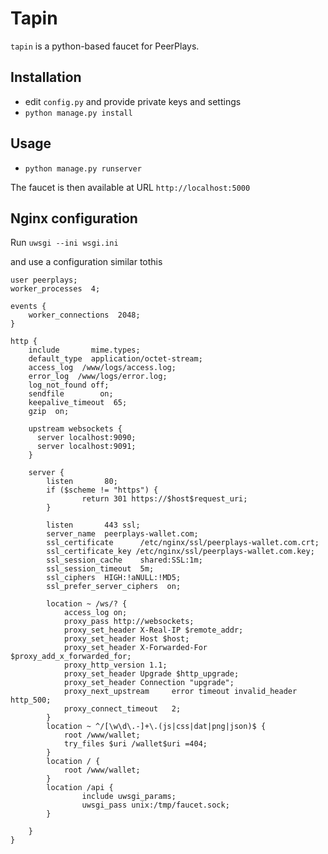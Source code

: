 # Tapin

`tapin` is a python-based faucet for PeerPlays.

## Installation

* edit `config.py` and provide private keys and settings
* `python manage.py install`

## Usage

* `python manage.py runserver`

The faucet is then available at URL `http://localhost:5000`

## Nginx configuration

Run `uwsgi --ini wsgi.ini`

and use a configuration similar tothis

```
user peerplays;
worker_processes  4;

events {
    worker_connections  2048;
}

http {
    include       mime.types;
    default_type  application/octet-stream;
    access_log  /www/logs/access.log;
    error_log  /www/logs/error.log;
    log_not_found off;
    sendfile        on;
    keepalive_timeout  65;
    gzip  on;

    upstream websockets {
      server localhost:9090;
      server localhost:9091;
    }

    server {
        listen       80;
        if ($scheme != "https") {
                return 301 https://$host$request_uri;
        }

        listen       443 ssl;
        server_name  peerplays-wallet.com;
        ssl_certificate      /etc/nginx/ssl/peerplays-wallet.com.crt;
        ssl_certificate_key /etc/nginx/ssl/peerplays-wallet.com.key;
        ssl_session_cache    shared:SSL:1m;
        ssl_session_timeout  5m;
        ssl_ciphers  HIGH:!aNULL:!MD5;
        ssl_prefer_server_ciphers  on;

        location ~ /ws/? {
            access_log on;
            proxy_pass http://websockets;
            proxy_set_header X-Real-IP $remote_addr;
            proxy_set_header Host $host;
            proxy_set_header X-Forwarded-For $proxy_add_x_forwarded_for;
            proxy_http_version 1.1;
            proxy_set_header Upgrade $http_upgrade;
            proxy_set_header Connection "upgrade";
            proxy_next_upstream     error timeout invalid_header http_500;
            proxy_connect_timeout   2;
        }
        location ~ ^/[\w\d\.-]+\.(js|css|dat|png|json)$ {
            root /www/wallet;
            try_files $uri /wallet$uri =404;
        }
        location / {
            root /www/wallet;
        }
        location /api {
                include uwsgi_params;
                uwsgi_pass unix:/tmp/faucet.sock;
        }

    }
}
```
